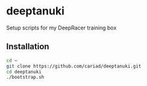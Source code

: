 # deeptanuki
Setup scripts for my DeepRacer training box

## Installation

```bash
cd ~
git clone https://github.com/cariad/deeptanuki.git
cd deeptanuki
./bootstrap.sh
```
